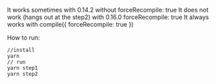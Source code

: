 It works sometimes with 0.14.2 without forceRecompile: true
It does not work (hangs out at the step2) with 0.16.0 forceRecompile: true
It always works with compile({ forceRecompile: true })

How to run:

```
//install
yarn
// run
yarn step1
yarn step2
```
